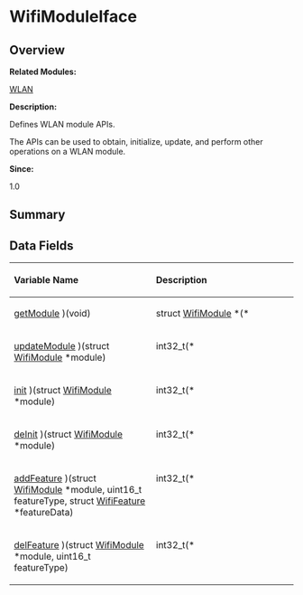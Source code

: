 # WifiModuleIface<a name="ZH-CN_TOPIC_0000001054918197"></a>

## **Overview**<a name="section1969554721093537"></a>

**Related Modules:**

[WLAN](WLAN.md)

**Description:**

Defines WLAN module APIs. 

The APIs can be used to obtain, initialize, update, and perform other operations on a WLAN module.

**Since:**

1.0

## **Summary**<a name="section1028366441093537"></a>

## Data Fields<a name="pub-attribs"></a>

<a name="table504346895093537"></a>
<table><thead align="left"><tr id="row137536927093537"><th class="cellrowborder" valign="top" width="50%" id="mcps1.1.3.1.1"><p id="p368915545093537"><a name="p368915545093537"></a><a name="p368915545093537"></a>Variable Name</p>
</th>
<th class="cellrowborder" valign="top" width="50%" id="mcps1.1.3.1.2"><p id="p586328264093537"><a name="p586328264093537"></a><a name="p586328264093537"></a>Description</p>
</th>
</tr>
</thead>
<tbody><tr id="row1501288385093537"><td class="cellrowborder" valign="top" width="50%" headers="mcps1.1.3.1.1 "><p id="p939958949093537"><a name="p939958949093537"></a><a name="p939958949093537"></a><a href="WLAN.md#gad7c080e7ac22daf18529184da55e910c">getModule</a> )(void)</p>
</td>
<td class="cellrowborder" valign="top" width="50%" headers="mcps1.1.3.1.2 "><p id="p1088827981093537"><a name="p1088827981093537"></a><a name="p1088827981093537"></a>struct <a href="WifiModule.md">WifiModule</a> *(*&nbsp;</p>
</td>
</tr>
<tr id="row638951967093537"><td class="cellrowborder" valign="top" width="50%" headers="mcps1.1.3.1.1 "><p id="p1697179578093537"><a name="p1697179578093537"></a><a name="p1697179578093537"></a><a href="WLAN.md#ga5166022e5100e57fe0b307a4254e3dc1">updateModule</a> )(struct <a href="WifiModule.md">WifiModule</a> *module)</p>
</td>
<td class="cellrowborder" valign="top" width="50%" headers="mcps1.1.3.1.2 "><p id="p668537916093537"><a name="p668537916093537"></a><a name="p668537916093537"></a>int32_t(*&nbsp;</p>
</td>
</tr>
<tr id="row231887122093537"><td class="cellrowborder" valign="top" width="50%" headers="mcps1.1.3.1.1 "><p id="p953464139093537"><a name="p953464139093537"></a><a name="p953464139093537"></a><a href="WLAN.md#gadf3d907844092764d8c8d3ce150e1712">init</a> )(struct <a href="WifiModule.md">WifiModule</a> *module)</p>
</td>
<td class="cellrowborder" valign="top" width="50%" headers="mcps1.1.3.1.2 "><p id="p699470693093537"><a name="p699470693093537"></a><a name="p699470693093537"></a>int32_t(*&nbsp;</p>
</td>
</tr>
<tr id="row1935224814093537"><td class="cellrowborder" valign="top" width="50%" headers="mcps1.1.3.1.1 "><p id="p1919576405093537"><a name="p1919576405093537"></a><a name="p1919576405093537"></a><a href="WLAN.md#ga378c89a04bb867068d3c86c5680ca9c0">deInit</a> )(struct <a href="WifiModule.md">WifiModule</a> *module)</p>
</td>
<td class="cellrowborder" valign="top" width="50%" headers="mcps1.1.3.1.2 "><p id="p704557417093537"><a name="p704557417093537"></a><a name="p704557417093537"></a>int32_t(*&nbsp;</p>
</td>
</tr>
<tr id="row1745514708093537"><td class="cellrowborder" valign="top" width="50%" headers="mcps1.1.3.1.1 "><p id="p1111611606093537"><a name="p1111611606093537"></a><a name="p1111611606093537"></a><a href="WLAN.md#gadfa86fac18c68b890d3b33a269931efc">addFeature</a> )(struct <a href="WifiModule.md">WifiModule</a> *module, uint16_t featureType, struct <a href="WifiFeature.md">WifiFeature</a> *featureData)</p>
</td>
<td class="cellrowborder" valign="top" width="50%" headers="mcps1.1.3.1.2 "><p id="p1078284828093537"><a name="p1078284828093537"></a><a name="p1078284828093537"></a>int32_t(*&nbsp;</p>
</td>
</tr>
<tr id="row151829896093537"><td class="cellrowborder" valign="top" width="50%" headers="mcps1.1.3.1.1 "><p id="p182905719093537"><a name="p182905719093537"></a><a name="p182905719093537"></a><a href="WLAN.md#ga764ebf11b82c57d5185df50fab72a1d8">delFeature</a> )(struct <a href="WifiModule.md">WifiModule</a> *module, uint16_t featureType)</p>
</td>
<td class="cellrowborder" valign="top" width="50%" headers="mcps1.1.3.1.2 "><p id="p1851828361093537"><a name="p1851828361093537"></a><a name="p1851828361093537"></a>int32_t(*&nbsp;</p>
</td>
</tr>
</tbody>
</table>

